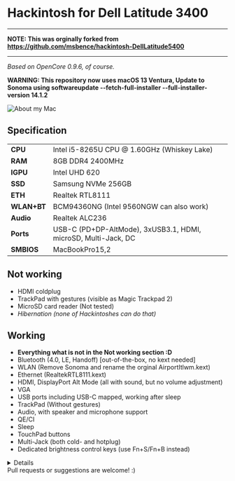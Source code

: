 # Hackintosh for Dell Latitude 3400

---

**NOTE: This was orginally forked from https://github.com/msbence/hackintosh-DellLatitude5400**

---

*Based on OpenCore 0.9.6, of course.*

**WARNING: This repository now uses macOS 13 Ventura, Update to Sonoma using softwareupdate --fetch-full-installer --full-installer-version 14.1.2**

![About my Mac](.img/system.png)

## Specification

| | |
|-|-|
|**CPU**|Intel i5-8265U CPU @ 1.60GHz (Whiskey Lake)|
|**RAM**|8GB DDR4 2400MHz|
|**IGPU**|Intel UHD 620|
|**SSD**|Samsung NVMe 256GB|
|**ETH**|Realtek RTL8111|
|**WLAN+BT**|BCM94360NG (Intel 9560NGW can also work)|
|**Audio**|Realtek ALC236|
|**Ports**|USB-C (PD+DP-AltMode), 3xUSB3.1, HDMI, microSD, Multi-Jack, DC|
|**SMBIOS**|MacBookPro15,2|

## Not working

- HDMI coldplug
- TrackPad with gestures (visible as Magic Trackpad 2)
- MicroSD card reader (Not tested)
- *Hibernation (none of Hackintoshes can do that)*

## Working

- **Everything what is not in the Not working section :D**
- Bluetooth (4.0, LE, Handoff) [out-of-the-box, no kext needed]
- WLAN (Remove Sonoma and rename the orginal AirportItlwm.kext)
- Ethernet (RealtekRTL8111.kext)
- HDMI, DisplayPort Alt Mode (all with sound, but no volume adjustment)
- VGA
- USB ports including USB-C mapped, working after sleep 
- TrackPad (Without gestures)
- Audio, with speaker and microphone support
- QE/CI
- Sleep
- TouchPad buttons
- Multi-Jack (both cold- and hotplug)
- Dedicated brightness control keys (use Fn+S/Fn+B instead)

  
<details>
## Some random text

So I made this hackintosh basically just for fun, but it seems kinda stable, so I use it as my dialy driver. I've never had crashes with it.  

Regarding the not working stuff: with some time I managed to fix almost everything, so only two things are not working, but none of them is a deal-breaker:
 - The brightness control keys are not working, eventhough I added and configured the Brightness Control kext. I kept it, as with a version upgrade they might fix it.
 - HDMI coldplug: I have no idea why is it happing... But I use a USB-C docking station, so it's not a problem at all for me. And the port itself works, just need a re-plugging, so...

I would have a sentence about Intel Wifi+BT which the 5400 contains by default: When I started this project there was no such thing as Intel Wifi support at all. During the years kexts started to appear, and now I have seen promising results. That's why I digged my stock card up, placed it back, and made my EFI compatible with it! So it will work with stock WLAN card. Eventhough I would still recommend getting a natively supported one, first because the Intel card was not so stable (usuable, but not smooth (for example slow network scanning)), secondly as it did with Ventura, Apple can rewrite the whole BT/WLAN with any upgrade. There is nothing better than natively supported hardware, even in this wild west... :)
</details>
Pull requests or suggestions are welcome! :)

